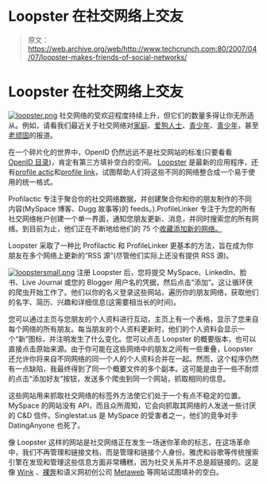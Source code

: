 # Loopster 在社交网络上交友

> 原文：<https://web.archive.org/web/http://www.techcrunch.com:80/2007/04/07/loopster-makes-friends-of-social-networks/>

# Loopster 在社交网络上交友

[![loopster.png](img/707377f2efe5dd07a4b8190bfaf3b2ab.png)](https://web.archive.org/web/20201109011006/http://loopster.com/) 社交网络的受欢迎程度持续上升，但它们的数量多得让你无所适从。例如，请看我们最近关于社交网络对[家庭](https://web.archive.org/web/20201109011006/http://www.beta.techcrunch.com/2006/08/19/famsters-hamster-wants-to-network-with-your-mom/)、[爱狗人士](https://web.archive.org/web/20201109011006/http://www.beta.techcrunch.com/2006/01/13/dogster-turns-two/)、[青少年](https://web.archive.org/web/20201109011006/http://www.beta.techcrunch.com/2007/01/17/piczo-raises-11-million/)、[青少年](https://web.archive.org/web/20201109011006/http://www.msnbc.msn.com/id/17266131/site/newsweek/)，甚至[老顽固](https://web.archive.org/web/20201109011006/http://www.beta.techcrunch.com/2006/08/01/old-people-now-have-a-place-to-hang-out/)的报道。

在一个碎片化的世界中，OpenID 仍然远远不是社交网站的标准(只要看看 [OpenID 目录](https://web.archive.org/web/20201109011006/https://www.myopenid.com/directory))，肯定有第三方填补空白的空间。 [Loopster](https://web.archive.org/web/20201109011006/http://loopster.com/) 是最新的应用程序，还有[profile actic](https://web.archive.org/web/20201109011006/http://forums.beta.techcrunch.com/forums/thread.jspa?threadID=87)和[profile link](https://web.archive.org/web/20201109011006/http://www.beta.techcrunch.com/2006/12/28/profilelinker-takes-meebo-approach-to-social-networking/)，试图帮助人们将这些不同的网络整合成一个易于使用的统一格式。

Profilactic 专注于聚合你的社交网络数据，并创建聚合你和你的朋友制作的不同内容(MySpace 博客、Dugg 故事等)的 feeds。).ProfileLinker 专注于为您的所有社交网络帐户创建一个单一界面，通知您朋友更新、消息，并同时搜索您的所有网络。到目前为止，他们正在不断地给他们的 75 个[收藏添加新的网络。](https://web.archive.org/web/20201109011006/http://profilelinker.com/socialNetworks.php)

Loopster 采取了一种比 Profilactic 和 ProfileLinker 更基本的方法，旨在成为你朋友在多个网络上更新的“RSS 源”(尽管他们实际上还没有提供 RSS 源)。

[![loopstersmall.png](img/f59eb7665063757f13db3bf5da64e115.png)](https://web.archive.org/web/20201109011006/https://beta.techcrunch.com/wp-content/uploads/2007/04/loopsterbig.png) 注册 Loopster 后，您将提交 MySpace、LinkedIn、脸书、Live Journal 或您的 Blogger 用户名的凭据，然后点击“添加”。这让循环侠的爬虫开始工作了。他们以你的名义登录这些网站，遍历你的朋友网络，获取他们的名字、简历、兴趣和详细信息(这需要相当长的时间)。

您可以通过主页与您朋友的个人资料进行互动，主页上有一个表格，显示了您来自每个网络的所有朋友。每当朋友的个人资料更新时，他们的个人资料会显示一个“新”图标，并注明发生了什么变化。您可以点击 Loopster 的概要版本，也可以直接点击原始来源。由于你可能在这些网络中的朋友之间有一些重叠，Loopster 还允许你将来自不同网络的同一个人的个人资料合并在一起。然而，这个程序仍然有一点缺陷，我最终得到了同一个概要文件的多个副本。这可能是由于一些不耐烦的点击“添加好友”按钮，发送多个爬虫到同一个网站，抓取相同的信息。

这些网站用来抓取社交网络的标签外方法使它们处于一个有点不稳定的位置。MySpace 的网站没有 API，而且众所周知，它会向抓取其网络的人发送一些讨厌的 C&D 信件。Singlestat.us 是 MySpace 的受害者之一，他们的竞争对手 DatingAnyone 也死了。

像 Loopster 这样的网站是社交网络正在发生一场迷你革命的标志，在这场革命中，我们不再管理和链接文档，而是管理和链接个人身份。雅虎和谷歌等传统搜索引擎在发现和管理这些信息方面非常糟糕，因为社交关系并不总是超链接的。这是像 [Wink](https://web.archive.org/web/20201109011006/http://www.beta.techcrunch.com/2005/10/12/wink-people-powered-search/) 、[裸奔](https://web.archive.org/web/20201109011006/http://www.beta.techcrunch.com/2007/03/15/streakr-search-makes-social-networks-bare-all/)和语义网初创公司 [Metaweb](https://web.archive.org/web/20201109011006/http://www.beta.techcrunch.com/2007/03/09/this-is-cool-unless-it-achieves-consciousness-and-kills-us-all/) 等网站试图填补的空白。